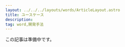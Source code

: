 ```yaml
---
layout: ../../../layouts/words/ArticleLayout.astro
title: ユースケース
description:
tag: word,開発手法
---
```


この記事は準備中です。
